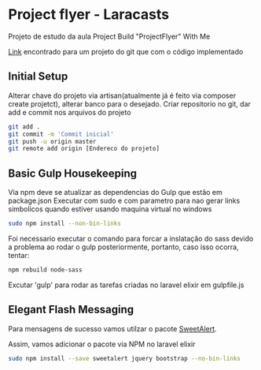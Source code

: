 # Project flyer - Laracasts

Projeto de estudo da aula Project Build "ProjectFlyer" With Me

[Link](https://github.com/stephanjusypiw/project-flyer) encontrado para um projeto do git que com o código implementado

## Initial Setup

Alterar chave do projeto via artisan(atualmente já é feito via composer create projetct), alterar banco para o desejado.
Criar repositorio no git, dar add e commit nos arquivos do projeto

```sh
git add .
git commit -m 'Commit inicial'
git push -u origin master
git remote add origin [Endereco do projeto]
```


## Basic Gulp Housekeeping

Via npm deve se atualizar as dependencias do Gulp que estão em package.json
Executar com sudo e com parametro para nao gerar links simbolicos quando estiver usando maquina virtual no windows

```sh
sudo npm install --non-bin-links
```

Foi necessario executar o comando para forcar a inslatação do sass devido a problema ao rodar o gulp posteriormente, portanto, caso isso ocorra, tentar:
```sh
npm rebuild node-sass
```

Excutar 'gulp' para rodar as tarefas criadas no laravel elixir em gulpfile.js

## Elegant Flash Messaging

Para mensagens de sucesso vamos utilzar o pacote [SweetAlert](http://t4t5.github.io/sweetalert/). 

Assim, vamos adicionar o pacote via NPM no laravel elixir

```sh
sudo npm install --save sweetalert jquery bootstrap --no-bin-links
```


